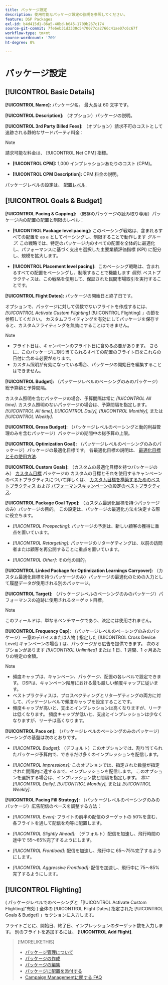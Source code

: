 ```yaml
---
title: パッケージ設定
description: 使用可能なパッケージ設定の説明を参照してください。
feature: DSP Packages
exl-id: b4d415d1-86a5-40bd-b645-1709b267c174
source-git-commit: 7fe6eb31d3330c5470077ca2766c41ae07c6c67f
workflow-type: tm+mt
source-wordcount: '709'
ht-degree: 0%

---
```


# パッケージ設定

## [!UICONTROL Basic Details]

**[!UICONTROL Name]:** パッケージ名。 最大長は 60 文字です。

**[!UICONTROL Description]:** （オプション）パッケージの説明。

**[!UICONTROL 3rd Party Billed Fees]:** （オプション）請求不可のコストとして追跡される静的なサードパーティ料金：

>[!NOTE]
>
>請求可能な料金は、 [!UICONTROL Net CPM] 指標。
* **[!UICONTROL CPM]:** 1,000 インプレッションあたりのコスト (CPM)。

* **[!UICONTROL CPM Description]:** CPM 料金の説明。

パッケージレベルの設定は、 [配置レベル](/help/dsp/campaign-management/placements/placement-settings.md).

## [!UICONTROL Goals & Budget]

**[!UICONTROL Pacing & Capping]:** （既存のパッケージの読み取り専用）パッケージ内の配置の配置と制限のレベル：

* **[!UICONTROL Package level pacing]:** このペーシング戦略は、含まれるすべての配置を as a としてペーシングし、制限することで動作します *グループ*. この戦略では、特定のパッケージ内のすべての配置を全体的に最適化し、パフォーマンスに基づく支出を選択した主要業績評価指標 (KPI) に配分し、規模を拡大します。

* **[!UICONTROL Placement level pacing]:**  このペーシング戦略は、含まれるすべての配置をペーシングし、制限することで機能します *個別*. ベストプラクティスは、この戦略を使用して、保証された民間市場取引を実行することです。

**[!UICONTROL Flight Dates]:** パッケージの開始日と終了日です。

オプションで、パッケージに対して偶数でないフライトを作成するには、 *[!UICONTROL *Activate Custom Flighting]** [!UICONTROL Flighting] 」の節を参照してください。 カスタムフライティングを有効にしてパッケージを保存すると、カスタムフライティングを無効にすることはできません。

>[!NOTE]
>
>* フライト日は、キャンペーンのフライト日に含める必要があります。 さらに、このパッケージに割り当てられるすべての配置のフライト日をこれらの日付に含める必要があります。
> * カスタム照明が有効になっている場合、パッケージの開始日を編集することはできません。


**[!UICONTROL Budget]:** （パッケージレベルのペーシングのみのパッケージ）総予算額と予算間隔。

カスタム照明を含むパッケージの場合、予算間隔は常に *[!UICONTROL All time]*. カスタム照明のないパッケージの場合は、予算間隔を指定します。 *[!UICONTROL All time],* *[!UICONTROL Daily],* *[!UICONTROL Monthly],* または *[!UICONTROL Weekly]*.

**[!UICONTROL Gross Budget]:** （パッケージレベルのペーシングと動的利益管理のみを含むパッケージ）パッケージの期間中の総予算の上限。

**[!UICONTROL Optimization Goal]:** （パッケージレベルのペーシングのみのパッケージ）パッケージの最適化目標です。 各最適化目標の説明は、 [最適化目標とその使用方法](/help/dsp/optimization/optimization-goals.md).

**[!UICONTROL Custom Goals]:** （カスタムの最適化目標を持つパッケージのみ） [カスタム目標](/help/dsp/optimization/custom-goal-about.md) パッケージの カスタムの目標とそれを使用するキャンペーンのベストプラクティスについて詳しくは、  [カスタム目標を構築するためのベストプラクティス](/help/dsp/optimization/custom-goal-best-practices.md) および [パフォーマンスキャンペーンの設定のベストプラクティス](/help/dsp/optimization/campaign-best-practices-performance.md).

**[!UICONTROL Package Goal Type]:** （カスタム最適化目標を持つパッケージのみ）パッケージの目的。 この設定は、パッケージの最適化方法を決定する際に役立ちます。

* *[!UICONTROL Prospecting]:* パッケージの予測は、新しい顧客の獲得に重点を置いています。

* *[!UICONTROL Retargeting]:* パッケージのリターゲティングは、以前の訪問者または顧客を再公開することに重点を置いています。

* *[!UICONTROL Other]:* その他の目的。

**[!UICONTROL Linked Package for Optimization Learnings Carryover]:** （カスタム最適化目標を持つパッケージのみ）パッケージの最適化のための入力として履歴データが使用される別のパッケージ。

**[!UICONTROL Target]:** （パッケージレベルのペーシングのみのパッケージ）パフォーマンスの追跡に使用されるターゲット目標。

>[!NOTE]
>
>このフィールドは、単なるベンチマークであり、決定には使用されません。

**[!UICONTROL Frequency Cap]:** （パッケージレベルのペーシングのみのパッケージ）一意のデバイスまたは人物 ( 指定した [!UICONTROL Cross Device Level] キャンペーンの場合 ) は、パッケージから広告を提供できます。 次のオプションがあります *[!UICONTROL Unlimited]* または 1 日、1 週間、1 ヶ月あたりの特定の金額。

>[!NOTE]
>
>* 頻度キャップは、キャンペーン、パッケージ、配置の各レベルで設定できます。 DSPは、キャンペーン階層における最も厳しい頻度キャップに従います。
>* ベストプラクティスは、プロスペクティングとリターゲティングの両方に対して、パッケージレベルで頻度キャップを設定することです。
> * 頻度キャップが高いと、支出とインプレッションは高くなりますが、リーチは低くなります。 頻度キャップが低いと、支出とインプレッションは少なくなりますが、リーチは高くなります。


**[!UICONTROL Pace on]:** （パッケージレベルのペーシングのみのパッケージ）ペーシングの基盤は次のとおりです。

* *[!UICONTROL Budget]:* （デフォルト）このオプションでは、割り当てられたパッケージ予算内で、できるだけ多くのインプレッションを配信します。

* *[!UICONTROL Impressions]:* このオプションでは、指定された数量が指定された間隔内に達するまで、インプレッションを配信します。 このオプションを選択する場合は、インプレッション数と間隔を指定します。 *常に* *[!UICONTROL Daily],* *[!UICONTROL Monthly],* または *[!UICONTROL Weekly]*.

**[!UICONTROL Pacing Fill Strategy]:** （パッケージレベルのペーシングのみのパッケージ）広告配信のペースを調整する方法：

* *[!UICONTROL Even]:* フライトの前半の配信のターゲットの 50%を含む、各フライトを通して配信を均等に配置します。

* *[!UICONTROL Slightly Ahead]:* （デフォルト）配信を加速し、飛行時間の途中で 55～65%完了するようにします。

<!-- replaced with ASAP -->
* *[!UICONTROL Frontload]:* 配信を加速し、飛行中に 65～75%完了するようにします。

* *[!UICONTROL Aggressive Frontload]:* 配信を加速し、飛行中に 75～85%完了するようにします。

## [!UICONTROL Flighting]

( パッケージレベルでのペーシングと「[!UICONTROL Activate Custom Flighting]&quot;有効 ) 全体の [!UICONTROL Flight Dates] 指定された [!UICONTROL Goals & Budget] 」セクションに入力します。

フライトごとに、開始日、終了日、インプレッションのターゲット数を入力します。 別のフライトを追加するには、 **[!UICONTROL Add Flight]**.

>[!MORELIKETHIS]
>
>* [パッケージ管理について](package-about.md)
>* [パッケージの作成](package-create.md)
>* [パッケージの編集](package-edit.md)
>* [パッケージに配置を添付する](package-attach-placement.md)
>* [Campaign Managementに関する FAQ](/help/dsp/campaign-management/campaign-management-faq.md)

